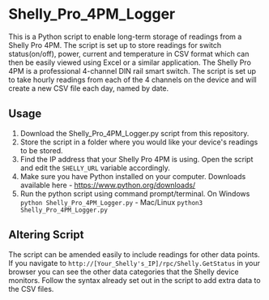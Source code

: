 # Shelly_Pro_4PM_Logger
This is a Python script to enable long-term storage of readings from a Shelly Pro 4PM. The script is set up to store readings for switch status(on/off), power, current and temperature in CSV format which can then be easily viewed using Excel or a similar application.
The Shelly Pro 4PM is a professional 4-channel DIN rail smart switch. The script is set up to take hourly readings from each of the 4 channels on the device and will create a new CSV file each day, named by date.

## Usage
1. Download the Shelly_Pro_4PM_Logger.py script from this repository.
2. Store the script in a folder where you would like your device's readings to be stored.
3. Find the IP address that your Shelly Pro 4PM is using. Open the script and edit the `SHELLY_URL` variable accordingly.
4. Make sure you have Python installed on your computer. Downloads available here - https://www.python.org/downloads/
5. Run the python script using command prompt/terminal. On Windows `python Shelly_Pro_4PM_Logger.py` - Mac/Linux `python3 Shelly_Pro_4PM_Logger.py`

## Altering Script
The script can be amended easily to include readings for other data points. If you navigate to `http://[Your_Shelly's_IP]/rpc/Shelly.GetStatus` in your browser you can see the other data categories that the Shelly device monitors.
Follow the syntax already set out in the script to add extra data to the CSV files.

